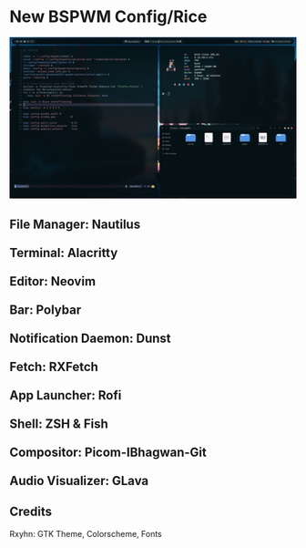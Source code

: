 # New BSPWM Config/Rice

![Screenshot](https://github.com/Spaxly/new-bspwm-config/blob/main/assets/screenshot.png?raw=true)

<h2>File Manager: Nautilus
  <br><br>
    Terminal: Alacritty
  <br><br>
    Editor: Neovim
  <br><br>
    Bar: Polybar
  <br><br>
    Notification Daemon: Dunst
  <br><br>
    Fetch: RXFetch
  <br><br>
    App Launcher: Rofi
  <br><br>
    Shell: ZSH & Fish
  <br><br>
    Compositor: Picom-IBhagwan-Git
  <br><br>
    Audio Visualizer: GLava
</h2>

## Credits
Rxyhn: GTK Theme, Colorscheme, Fonts
